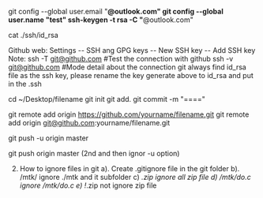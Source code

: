 git config --global user.email "**@outlook.com"
git config --global user.name "test"
ssh-keygen -t rsa -C "**@outlook.com" 

cat ./ssh/id_rsa

Github web: Settings -- SSH ang GPG keys -- New SSH key -- Add SSH key
Note:
 ssh -T git@github.com  #Test the connection with github
 ssh -v git@github.com  #Mode detail about the connection
 git always find id_rsa file as the ssh key, please rename the key generate above to id_rsa and put in the .ssh

cd ~/Desktop/filename
git init
git add.
git commit -m "===="

git remote add origin https://github.com/yourname/filename.git
git remote add origin git@github.com:yourname/filename.git

git push -u origin master

git push origin master (2nd and then ignor -u option)

2. How to ignore files in git
 a). Create .gitignore file in the git folder
 b). /mtk/ ignore ./mtk and it subfolder
 c) *.zip ignore all zip file
 d) /mtk/do.c ignore /mtk/do.c
 e) !*.zip not ignore zip file
 
